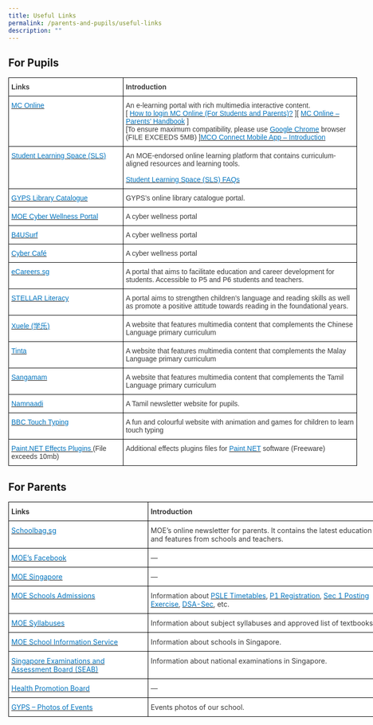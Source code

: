 ```yaml
---
title: Useful Links
permalink: /parents-and-pupils/useful-links
description: ""
---
```

For Pupils
----------

<style type="text/css">
.tg  {border-collapse:collapse;border-spacing:0;margin:0px auto;}
.tg td{border-color:black;border-style:solid;border-width:1px;font-family:Arial, sans-serif;font-size:14px;
  overflow:hidden;padding:10px 5px;word-break:normal;}
.tg th{border-color:black;border-style:solid;border-width:1px;font-family:Arial, sans-serif;font-size:14px;
  font-weight:normal;overflow:hidden;padding:10px 5px;word-break:normal;}
.tg .tg-dox4{background-color:#FFF;color:#3A3A3A;text-align:left;vertical-align:top}
.tg .tg-c1uv{background-color:#FFF;color:#3A3A3A;font-weight:bold;text-align:left;vertical-align:top}
</style>
<table class="tg" style="undefined;table-layout: fixed; width: 700px">
<colgroup>
<col style="width: 230px">
<col style="width: 470px">
</colgroup>
<tbody>
  <tr>
    <td class="tg-c1uv"><span style="font-weight:bold;font-style:inherit">Links</span></td>
    <td class="tg-dox4"><span style="font-weight:inherit;font-style:inherit"> </span><span style="font-weight:bold;font-style:inherit">Introduction</span></td>
  </tr>
  <tr>
    <td class="tg-dox4"><span style="font-weight:inherit;font-style:inherit"> </span><a href="https://www.mconline.sg/"><span style="font-weight:inherit;font-style:inherit;text-decoration:none;color:#0274BE;background-color:transparent">MC Online</span></a></td>
    <td class="tg-dox4"><span style="font-weight:inherit;font-style:inherit"> An e-learning portal with rich multimedia interactive content.</span><br><span style="font-weight:inherit;font-style:inherit">[ </span><a href="/files/MC-Online-Login-Tutorial.pdf" target="_blank" rel="noopener noreferrer"><span style="font-weight:inherit;font-style:inherit;text-decoration:none;color:#0274BE;background-color:transparent">How to login MC Online (For Students and Parents)?</span></a><span style="font-weight:inherit;font-style:italic"> </span><span style="font-weight:inherit;font-style:inherit">][</span> <a href="/files/MC-Online-Parents-Handbook.pdf" target="_blank" rel="noopener noreferrer"><span style="font-weight:inherit;font-style:inherit;text-decoration:none;color:#0274BE;background-color:transparent">MC Online – Parents’ Handbook</span></a> <span style="font-weight:inherit;font-style:inherit">]</span><br><span style="font-weight:inherit;font-style:inherit">[To ensure maximum compatibility, please use</span> <a href="https://www.google.com/intl/en/chrome/browser/" target="_blank" rel="noopener noreferrer"><span style="font-weight:inherit;font-style:inherit;text-decoration:none;color:#0274BE;background-color:transparent">Google Chrome</span></a> <span style="font-weight:inherit;font-style:inherit">browser (FILE EXCEEDS 5MB) ]</span><a href="(LINKPDFHERE)" target="_blank" rel="noopener noreferrer"><span style="font-weight:inherit;font-style:inherit;text-decoration:none;color:#0274BE;background-color:transparent">MCO Connect Mobile App – Introduction</span></a></td>
  </tr>
  <tr>
    <td class="tg-dox4"><span style="font-weight:inherit;font-style:inherit"> </span><a href="https://vle.learning.moe.edu.sg/login"><span style="font-weight:inherit;font-style:inherit;text-decoration:none;color:#0274BE;background-color:transparent">Student Learning Space (SLS)</span></a></td>
    <td class="tg-dox4"><span style="font-weight:inherit;font-style:inherit"> An MOE-endorsed online learning platform that contains curriculum-aligned resources and learning tools.</span><br><br><a href="/student-learning-space-faqs"><span style="font-weight:inherit;font-style:inherit;text-decoration:none;color:#0274BE;background-color:transparent">Student Learning Space (SLS) FAQs</span></a></td>
  </tr>
  <tr>
    <td class="tg-dox4"><span style="font-weight:inherit;font-style:inherit"> </span><a href="https://schoolibrary.moe.edu.sg/guangyangpri/cgi-bin/spydus.exe/MSGTRN/WPAC/HOME"><span style="font-weight:inherit;font-style:inherit;text-decoration:none;color:#0274BE;background-color:transparent">GYPS Library Catalogue</span></a></td>
    <td class="tg-dox4"><span style="font-weight:inherit;font-style:inherit"> GYPS’s online library catalogue portal.</span></td>
  </tr>
  <tr>
    <td class="tg-dox4"><span style="font-weight:inherit;font-style:inherit"> </span><a href="https://ictconnection.moe.edu.sg/cyber-wellness/cyber-wellness-101"><span style="font-weight:inherit;font-style:inherit;text-decoration:none;color:#0274BE;background-color:transparent">MOE Cyber Wellness Portal</span></a></td>
    <td class="tg-dox4"><span style="font-weight:inherit;font-style:inherit"> A cyber wellness portal</span></td>
  </tr>
  <tr>
    <td class="tg-dox4"><span style="font-weight:inherit;font-style:inherit"> </span><a href="https://www.b4usurf.org/index.php?page=youths"><span style="font-weight:inherit;font-style:inherit;text-decoration:none;color:#0274BE;background-color:transparent">B4USurf</span></a></td>
    <td class="tg-dox4"><span style="font-weight:inherit;font-style:inherit"> A cyber wellness portal</span></td>
  </tr>
  <tr>
    <td class="tg-dox4"><span style="font-weight:inherit;font-style:inherit"> </span><a href="https://www.thinkuknow.co.uk/8_10/cybercafe/"><span style="font-weight:inherit;font-style:inherit;text-decoration:none;color:#0274BE;background-color:transparent">Cyber Café</span></a></td>
    <td class="tg-dox4"><span style="font-weight:inherit;font-style:inherit"> A cyber wellness portal</span></td>
  </tr>
  <tr>
    <td class="tg-dox4"><span style="font-weight:inherit;font-style:inherit"> </span><a href="https://ecareers.sg/"><span style="font-weight:inherit;font-style:inherit;text-decoration:none;color:#0274BE;background-color:transparent">eCareers.sg</span></a></td>
    <td class="tg-dox4"><span style="font-weight:inherit;font-style:inherit"> A portal that aims to facilitate education and career development for students. Accessible to P5 and P6 students and teachers.</span></td>
  </tr>
  <tr>
    <td class="tg-dox4"><span style="font-weight:inherit;font-style:inherit"> </span><a href="https://www.stellarliteracy.sg/"><span style="font-weight:inherit;font-style:inherit;text-decoration:none;color:#0274BE;background-color:transparent">STELLAR Literacy</span></a></td>
    <td class="tg-dox4"><span style="font-weight:inherit;font-style:inherit"> A portal aims to strengthen children’s language and reading skills as well as promote a positive attitude towards reading in the foundational years.</span></td>
  </tr>
  <tr>
    <td class="tg-dox4"><span style="font-weight:inherit;font-style:inherit"> </span><a href="https://xuele.moe.edu.sg/"><span style="font-weight:inherit;font-style:inherit;text-decoration:none;color:#0274BE;background-color:transparent">Xuele (学乐)</span></a></td>
    <td class="tg-dox4"><span style="font-weight:inherit;font-style:inherit"> A website that features multimedia content that complements the Chinese Language primary curriculum</span></td>
  </tr>
  <tr>
    <td class="tg-dox4"><span style="font-weight:inherit;font-style:inherit"> </span><a href="https://tinta.moe.edu.sg/"><span style="font-weight:inherit;font-style:inherit;text-decoration:none;color:#0274BE;background-color:transparent">Tinta</span></a></td>
    <td class="tg-dox4"><span style="font-weight:inherit;font-style:inherit"> A website that features multimedia content that complements the Malay Language primary curriculum</span></td>
  </tr>
  <tr>
    <td class="tg-dox4"><span style="font-weight:inherit;font-style:inherit"> </span><a href="https://sangamam.moe.edu.sg/"><span style="font-weight:inherit;font-style:inherit;text-decoration:none;color:#0274BE;background-color:transparent">Sangamam</span></a></td>
    <td class="tg-dox4"><span style="font-weight:inherit;font-style:inherit"> A website that features multimedia content that complements the Tamil Language primary curriculum</span></td>
  </tr>
  <tr>
    <td class="tg-dox4"><span style="font-weight:inherit;font-style:inherit"> </span><a href="https://namnaadi.edumall.sg/"><span style="font-weight:inherit;font-style:inherit;text-decoration:none;color:#0274BE;background-color:transparent">Namnaadi</span></a></td>
    <td class="tg-dox4"><span style="font-weight:inherit;font-style:inherit"> A Tamil newsletter website for pupils.</span></td>
  </tr>
  <tr>
    <td class="tg-dox4"><span style="font-weight:inherit;font-style:inherit"> </span><a href="https://www.bbc.co.uk/schools/typing/"><span style="font-weight:inherit;font-style:inherit;text-decoration:none;color:#0274BE;background-color:transparent">BBC Touch Typing</span></a></td>
    <td class="tg-dox4"><span style="font-weight:inherit;font-style:inherit"> A fun and colourful website with animation and games for children to learn touch typing</span></td>
  </tr>
  <tr>
    <td class="tg-dox4"><span style="font-weight:inherit;font-style:inherit"> </span><a href="ZIPFILE LINK HERE"><span style="font-weight:inherit;font-style:inherit;text-decoration:none;color:#0274BE;background-color:transparent">Paint.NET Effects Plugins </span></a>(File exceeds 10mb)</td>
    <td class="tg-dox4"><span style="font-weight:inherit;font-style:inherit"> Additional effects plugins files for</span> <a href="https://www.getpaint.net/"><span style="font-weight:inherit;font-style:inherit;text-decoration:none;color:#0274BE;background-color:transparent">Paint.NET</span></a> <span style="font-weight:inherit;font-style:inherit">software (Freeware)</span></td>
  </tr>
</tbody>
</table>

For Parents
-----------

<style type="text/css">
.tg  {border-collapse:collapse;border-spacing:0;margin:0px auto;}
.tg td{border-color:black;border-style:solid;border-width:1px;font-family:Arial, sans-serif;font-size:14px;
  overflow:hidden;padding:10px 5px;word-break:normal;}
.tg th{border-color:black;border-style:solid;border-width:1px;font-family:Arial, sans-serif;font-size:14px;
  font-weight:normal;overflow:hidden;padding:10px 5px;word-break:normal;}
.tg .tg-16fh{background-color:#FFF;color:#3A3A3A;font-family:inherit;text-align:left;vertical-align:top}
.tg .tg-e5mq{background-color:#FFF;color:#3A3A3A;font-family:inherit;font-weight:bold;text-align:left;vertical-align:top}
</style>
<table class="tg" style="undefined;table-layout: fixed; width: 791px">
<colgroup>
<col style="width: 280px">
<col style="width: 511px">
</colgroup>
<tbody>
  <tr>
    <td class="tg-e5mq"><span style="font-weight:bold;font-style:inherit">Links</span></td>
    <td class="tg-16fh"><span style="font-weight:inherit;font-style:inherit"> </span><span style="font-weight:bold;font-style:inherit">Introduction</span></td>
  </tr>
  <tr>
    <td class="tg-16fh"><span style="font-weight:inherit;font-style:inherit"> </span><a href="https://schoolbag.sg/"><span style="font-weight:inherit;font-style:inherit;text-decoration:none;color:#0274BE;background-color:transparent">Schoolbag.sg</span></a></td>
    <td class="tg-16fh"><span style="font-weight:inherit;font-style:inherit"> MOE’s online newsletter for parents. It contains the latest education news and features from schools and teachers.</span></td>
  </tr>
  <tr>
    <td class="tg-16fh"><span style="font-weight:inherit;font-style:inherit"> </span><a href="https://www.facebook.com/moesingapore"><span style="font-weight:inherit;font-style:inherit;text-decoration:none;color:#0274BE;background-color:transparent">MOE’s Facebook</span></a></td>
    <td class="tg-16fh"><span style="font-weight:inherit;font-style:inherit"> —</span></td>
  </tr>
  <tr>
    <td class="tg-16fh"><span style="font-weight:inherit;font-style:inherit"> </span><a href="https://www.moe.gov.sg/"><span style="font-weight:inherit;font-style:inherit;text-decoration:none;color:#0274BE;background-color:transparent">MOE Singapore</span></a></td>
    <td class="tg-16fh"><span style="font-weight:inherit;font-style:inherit"> —</span></td>
  </tr>
  <tr>
    <td class="tg-16fh"><span style="font-weight:inherit;font-style:inherit"> </span><a href="https://www.moe.gov.sg/admissions"><span style="font-weight:inherit;font-style:inherit;text-decoration:none;color:#0274BE;background-color:transparent">MOE Schools Admissions</span></a></td>
    <td class="tg-16fh"><span style="font-weight:inherit;font-style:inherit"> Information about </span><a href="https://www.moe.gov.sg/schools/national-exams-timetable/"><span style="font-weight:inherit;font-style:inherit;text-decoration:none;color:#0274BE;background-color:transparent">PSLE Timetables</span></a><span style="font-weight:inherit;font-style:inherit">, </span><a href="https://www.moe.gov.sg/education/admissions/primary-one-registration/"><span style="font-weight:inherit;font-style:inherit;text-decoration:none;color:#0274BE;background-color:transparent">P1 Registration</span></a><span style="font-weight:inherit;font-style:inherit">,</span> <a href="https://www.moe.gov.sg/education/admissions/secondary-one-posting/"><span style="font-weight:inherit;font-style:inherit;text-decoration:none;color:#0274BE;background-color:transparent">Sec 1 Posting Exercise</span></a><span style="font-weight:inherit;font-style:inherit">,</span> <a href="https://www.moe.gov.sg/education/admissions/dsa-sec/"><span style="font-weight:inherit;font-style:inherit;text-decoration:none;color:#0274BE;background-color:transparent">DSA-Sec</span></a><span style="font-weight:inherit;font-style:inherit">, etc.</span></td>
  </tr>
  <tr>
    <td class="tg-16fh"><span style="font-weight:inherit;font-style:inherit"> </span><a href="https://www.moe.gov.sg/education/syllabuses/"><span style="font-weight:inherit;font-style:inherit;text-decoration:none;color:#0274BE;background-color:transparent">MOE Syllabuses</span></a></td>
    <td class="tg-16fh"><span style="font-weight:inherit;font-style:inherit"> Information about subject syllabuses and approved list of textbooks.</span></td>
  </tr>
  <tr>
    <td class="tg-16fh"><span style="font-weight:inherit;font-style:inherit"> </span><a href="https://app.sis.moe.gov.sg/schinfo/"><span style="font-weight:inherit;font-style:inherit;text-decoration:none;color:#0274BE;background-color:transparent">MOE School Information Service</span></a></td>
    <td class="tg-16fh"><span style="font-weight:inherit;font-style:inherit"> Information about schools in Singapore.</span></td>
  </tr>
  <tr>
    <td class="tg-16fh"><span style="font-weight:inherit;font-style:inherit"> </span><a href="https://www.seab.gov.sg/"><span style="font-weight:inherit;font-style:inherit;text-decoration:none;color:#0274BE;background-color:transparent">Singapore Examinations and Assessment Board (SEAB)</span></a></td>
    <td class="tg-16fh"><span style="font-weight:inherit;font-style:inherit"> Information about national examinations in Singapore.</span></td>
  </tr>
  <tr>
    <td class="tg-16fh"><span style="font-weight:inherit;font-style:inherit"> </span><a href="https://www.hpb.gov.sg/"><span style="font-weight:inherit;font-style:inherit;text-decoration:none;color:#0274BE;background-color:transparent">Health Promotion Board</span></a></td>
    <td class="tg-16fh"><span style="font-weight:inherit;font-style:inherit"> —</span></td>
  </tr>
  <tr>
    <td class="tg-16fh"><span style="font-weight:inherit;font-style:inherit"> </span><a href="https://www.flickr.com/photos/guangyangps/albums"><span style="font-weight:inherit;font-style:inherit;text-decoration:none;color:#0274BE;background-color:transparent">GYPS – Photos of Events</span></a></td>
    <td class="tg-16fh"><span style="font-weight:inherit;font-style:inherit"> Events photos of our school.</span></td>
  </tr>
</tbody>
</table>